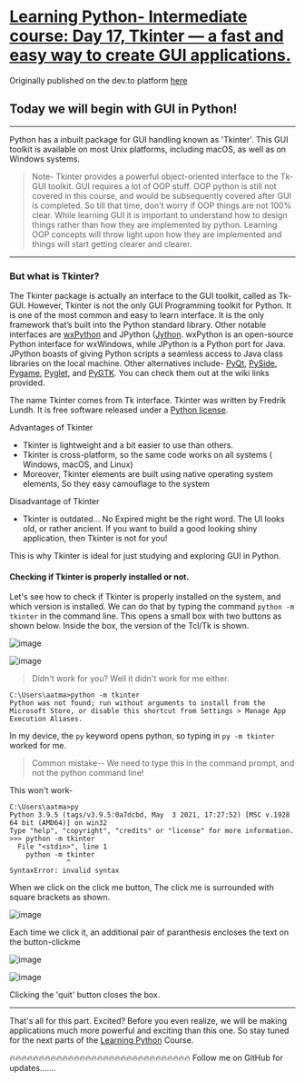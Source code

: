 # [Learning Python- Intermediate course: Day 17, Tkinter — a fast and easy way to create GUI applications.](https://dev.to/aatmaj/learning-python-intermediate-course-day-17-tkinter-a-fast-and-easy-way-to-create-gui-applications-1if)

Originally published on the dev.to platform [here](https://dev.to/aatmaj/learning-python-intermediate-course-day-17-tkinter-a-fast-and-easy-way-to-create-gui-applications-1if)

Today we will begin with GUI in Python!
---
_____
Python has a inbuilt package for GUI handling known as 'Tkinter'. This GUI toolkit is available on most Unix platforms, including macOS, as well as on Windows systems.

> Note- Tkinter provides a powerful object-oriented interface to the Tk-GUI toolkit. GUI requires a lot of OOP stuff. OOP python is still not covered in this course, and would be subsequently covered after GUI is completed. So till that time, don't worry if OOP things are not 100% clear. While learning GUI it is important to understand how to design things rather than how they are implemented by python. Learning OOP concepts will throw light upon how they are implemented and things will start getting clearer and clearer.
____
### But what is Tkinter?
  The Tkinter package is actually an interface to the GUI toolkit, called as Tk-GUI. However, Tkinter is not the only GUI Programming toolkit for Python. It is one of the most common and easy to learn interface. It is the only framework that’s built into the Python standard library. Other notable interfaces are [wxPython](https://wxpython.org/) and JPython ([Jython](https://www.jython.org/). wxPython is an open-source Python interface for wxWindows, while JPython is a Python port for Java. JPython boasts of giving Python scripts a seamless access to Java class libraries on the local machine. Other alternatives include-  [PyQt](https://en.wikipedia.org/wiki/PyQt), [PySide](https://en.wikipedia.org/wiki/PySide), [Pygame](https://en.wikipedia.org/wiki/Pygame), [Pyglet](https://en.wikipedia.org/wiki/Pyglet), and [PyGTK](https://en.wikipedia.org/wiki/PyGTK). You can check them out at the wiki links provided.

The name Tkinter comes from Tk interface. Tkinter was written by Fredrik Lundh. It is free software released under a [Python license](https://en.wikipedia.org/wiki/Python_license).

Advantages of Tkinter
- Tkinter is lightweight and a bit easier to use than others.
- Tkinter is cross-platform, so the same code works on all systems ( Windows, macOS, and Linux)
- Moreover, Tkinter elements are built using native operating system elements, So they easy camouflage to the system 


Disadvantage of Tkinter
- Tkinter is outdated... No Expired might be the right word. The UI looks old, or rather ancient. If you want to build a good looking shiny application, then Tkinter is not for you!

This is why Tkinter is ideal for just studying and exploring GUI in Python.

#### Checking if Tkinter is properly installed or not.

Let's see how to check if Tkinter is properly installed on the system, and which version is installed.
We can do that by typing the command `python -m tkinter` in the command line. This opens a small box with two buttons as shown below. Inside the box, the version of the Tcl/Tk is shown.

![image](https://dev-to-uploads.s3.amazonaws.com/uploads/articles/ck11zv8wg3sw46bsx90c.png)


![image](https://dev-to-uploads.s3.amazonaws.com/uploads/articles/9kr167dc5gwoa6cvcevx.png)
 
 
> Didn't work for you? Well it didn't work for me either. 
```
C:\Users\aatma>python -m tkinter
Python was not found; run without arguments to install from the Microsoft Store, or disable this shortcut from Settings > Manage App Execution Aliases.
```
In my device, the `py` keyword opens python, so typing in `py -m tkinter` worked for me.
> Common mistake-- We need to type this in the command prompt, and not the python command line!

This won't work-
```
C:\Users\aatma>py
Python 3.9.5 (tags/v3.9.5:0a7dcbd, May  3 2021, 17:27:52) [MSC v.1928 64 bit (AMD64)] on win32
Type "help", "copyright", "credits" or "license" for more information.
>>> python -m tkinter
  File "<stdin>", line 1
    python -m tkinter
              ^
SyntaxError: invalid syntax
```

When we click on the click me button, The click me is surrounded with square brackets as shown.


![image](https://dev-to-uploads.s3.amazonaws.com/uploads/articles/hbgmqgksth2riywg8k0o.png)


 Each time we click it, an additional pair of paranthesis encloses the text on the button-clickme
 
 
![image](https://dev-to-uploads.s3.amazonaws.com/uploads/articles/chy3zziimshi2x3p8e9c.png)


![image](https://dev-to-uploads.s3.amazonaws.com/uploads/articles/bdtwz2xsetocmma0yn4j.png)


Clicking the 'quit' button closes the box.
 
_____
That's all for this part. Excited? Before you even realize, we will be making applications much more powerful and exciting than this one. So stay tuned for the next parts of the [Learning Python](https://github.com/Aatmaj-Zephyr/Learning-Python) Course.

🔥🔥🔥🔥🔥🔥🔥🔥🔥🔥🔥🔥🔥🔥🔥🔥🔥🔥🔥🔥🔥🔥🔥🔥🔥🔥🔥🔥🔥🔥🔥
Follow me on GitHub for updates.......
